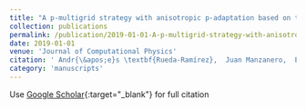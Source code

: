 ```yaml
---
title: "A p-multigrid strategy with anisotropic p-adaptation based on truncation errors for high-order discontinuous Galerkin methods"
collection: publications
permalink: /publication/2019-01-01-A-p-multigrid-strategy-with-anisotropic-p-adaptation-based-on-truncation-errors-for-high-order-discontinuous-Galerkin-methods
date: 2019-01-01
venue: 'Journal of Computational Physics'
citation: ' Andr{\&apos;e}s \textbf{Rueda-Ramírez},  Juan Manzanero,  Esteban Ferrer,  Gonzalo Rubio,  Eusebio Valero, &quot;A p-multigrid strategy with anisotropic p-adaptation based on truncation errors for high-order discontinuous Galerkin methods.&quot; Journal of Computational Physics, 2019.'
category: 'manuscripts'
---
```

Use [Google Scholar](https://scholar.google.com/scholar?q=A+p+multigrid+strategy+with+anisotropic+p+adaptation+based+on+truncation+errors+for+high+order+discontinuous+Galerkin+methods){:target="_blank"} for full citation